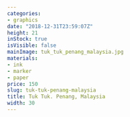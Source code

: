 ```yaml
---
categories:
- graphics
date: "2018-12-31T23:59:07Z"
height: 21
inStock: true
isVisible: false
mainImage: tuk_tuk_penang_malaysia.jpg
materials:
- ink
- marker
- paper
price: 150
slug: tuk-tuk-penang-malaysia
title: Tuk Tuk. Penang, Malaysia
width: 30
---
```


